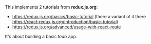This implements 2 tutorials from **redux.js.org**:
- https://redux.js.org/basics/basic-tutorial (there a variant of it there https://react-redux.js.org/introduction/basic-tutorial)
- https://redux.js.org/advanced/usage-with-react-route

It's about building a basic _todo_ app.
